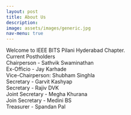 ```yaml
---
layout: post
title: About Us
description: 
image: assets/images/generic.jpg
nav-menu: true
---
```


Welcome to IEEE BITS Pilani Hyderabad Chapter. <br />
Current Postholders <br />
Chairperson - Sathvik Swaminathan <br />
Ex-Officio - Jay Karhade<br />
Vice-Chairperson: Shubham Singhla<br />
Secretary - Garvit Kashyap<br />
Secretary - Rajiv DVK<br />
Joint Secretary - Megha Khurana<br />
Join Secretary - Medini BS<br />
Treasurer - Spandan Pal<br />
